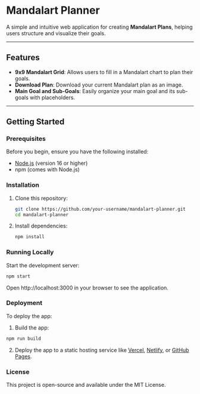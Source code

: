 # Mandalart Planner

A simple and intuitive web application for creating **Mandalart Plans**, helping users structure and visualize their goals.

---

## Features

- **9x9 Mandalart Grid**: Allows users to fill in a Mandalart chart to plan their goals.
- **Download Plan**: Download your current Mandalart plan as an image.
- **Main Goal and Sub-Goals**: Easily organize your main goal and its sub-goals with placeholders.

---

## Getting Started

### Prerequisites

Before you begin, ensure you have the following installed:

- [Node.js](https://nodejs.org/) (version 16 or higher)
- npm (comes with Node.js)

### Installation

1. Clone this repository:

   ```bash
   git clone https://github.com/your-username/mandalart-planner.git
   cd mandalart-planner
   ```

2. Install dependencies:

   ```bash
   npm install
   ```

### Running Locally

Start the development server:

```bash
npm start
```

Open http://localhost:3000 in your browser to see the application.

### Deployment

To deploy the app:
1.	Build the app:

```bash
npm run build
```

2.	Deploy the app to a static hosting service like [Vercel](https://vercel.com/), [Netlify](https://www.netlify.com/), or [GitHub Pages](https://pages.github.com/).

### License

This project is open-source and available under the MIT License.
